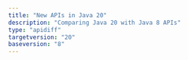 ```yaml
---
title: "New APIs in Java 20"
description: "Comparing Java 20 with Java 8 APIs"
type: "apidiff"
targetversion: "20"
baseversion: "8"
---
```

